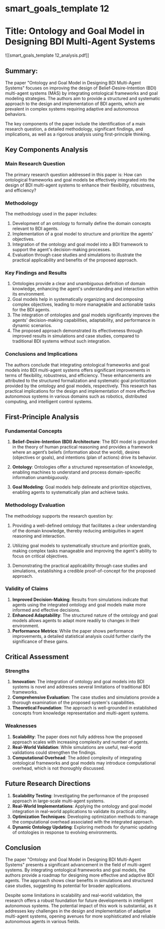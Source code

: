 # smart_goals_template 12

# Title: Ontology and Goal Model in Designing BDI Multi-Agent Systems
![[smart_goals_template 12_analysis.pdf]]

## Summary:
The paper "Ontology and Goal Model in Designing BDI Multi-Agent Systems" focuses on improving the design of Belief-Desire-Intention (BDI) multi-agent systems (MAS) by integrating ontological frameworks and goal modeling strategies. The authors aim to provide a structured and systematic approach to the design and implementation of BDI agents, which are prevalent in complex systems requiring adaptive and autonomous behaviors.

The key components of the paper include the identification of a main research question, a detailed methodology, significant findings, and implications, as well as a rigorous analysis using first-principle thinking.

## Key Components Analysis

### Main Research Question
The primary research question addressed in this paper is: How can ontological frameworks and goal models be effectively integrated into the design of BDI multi-agent systems to enhance their flexibility, robustness, and efficiency?

### Methodology
The methodology used in the paper includes:
1. Development of an ontology to formally define the domain concepts relevant to BDI agents.
2. Implementation of a goal model to structure and prioritize the agents' objectives.
3. Integration of the ontology and goal model into a BDI framework to support the agent's decision-making processes.
4. Evaluation through case studies and simulations to illustrate the practical applicability and benefits of the proposed approach.

### Key Findings and Results

1. Ontologies provide a clear and unambiguous definition of domain knowledge, enhancing the agent's understanding and interaction within its environment.
2. Goal models help in systematically organizing and decomposing complex objectives, leading to more manageable and actionable tasks for the BDI agents.
3. The integration of ontologies and goal models significantly improves the agents' decision-making capabilities, adaptability, and performance in dynamic scenarios.
4. The proposed approach demonstrated its effectiveness through improved results in simulations and case studies, compared to traditional BDI systems without such integration.

### Conclusions and Implications
The authors conclude that integrating ontological frameworks and goal models into BDI multi-agent systems offers significant improvements in terms of flexibility, robustness, and efficiency. These enhancements are attributed to the structured formalization and systematic goal prioritization provided by the ontology and goal models, respectively. This research has practical implications for the design and implementation of more effective autonomous systems in various domains such as robotics, distributed computing, and intelligent control systems.

## First-Principle Analysis

### Fundamental Concepts

1. **Belief-Desire-Intention (BDI) Architecture**: The BDI model is grounded in the theory of human practical reasoning and provides a framework where an agent’s beliefs (information about the world), desires (objectives or goals), and intentions (plan of actions) drive its behavior.

2. **Ontology**: Ontologies offer a structured representation of knowledge, enabling machines to understand and process domain-specific information unambiguously.

3. **Goal Modeling**: Goal models help delineate and prioritize objectives, enabling agents to systematically plan and achieve tasks.

### Methodology Evaluation

The methodology supports the research question by:
1. Providing a well-defined ontology that facilitates a clear understanding of the domain knowledge, thereby reducing ambiguities in agent reasoning and interaction.
2. Utilizing goal models to systematically structure and prioritize goals, making complex tasks manageable and improving the agent's ability to focus on critical objectives.

3. Demonstrating the practical applicability through case studies and simulations, establishing a credible proof-of-concept for the proposed approach.

### Validity of Claims

1. **Improved Decision-Making**: Results from simulations indicate that agents using the integrated ontology and goal models make more informed and effective decisions.
2. **Enhanced Adaptability**: The structured nature of the ontology and goal models allows agents to adapt more readily to changes in their environment.
3. **Performance Metrics**: While the paper shows performance improvements, a detailed statistical analysis could further clarify the significance of these gains.

## Critical Assessment

### Strengths

1. **Innovation**: The integration of ontology and goal models into BDI systems is novel and addresses several limitations of traditional BDI frameworks.
2. **Comprehensive Evaluation**: The case studies and simulations provide a thorough examination of the proposed system's capabilities.
3. **Theoretical Foundation**: The approach is well-grounded in established concepts from knowledge representation and multi-agent systems.

### Weaknesses

1. **Scalability**: The paper does not fully address how the proposed approach scales with increasing complexity and number of agents.
2. **Real-World Validation**: While simulations are useful, real-world validations could strengthen the findings.
3. **Computational Overhead**: The added complexity of integrating ontological frameworks and goal models may introduce computational overhead, which is not thoroughly discussed.

## Future Research Directions

1. **Scalability Testing**: Investigating the performance of the proposed approach in large-scale multi-agent systems.
2. **Real-World Implementations**: Applying the ontology and goal model integration in real-world applications to validate its practical utility.
3. **Optimization Techniques**: Developing optimization methods to manage the computational overhead associated with the integrated approach.
4. **Dynamic Ontology Updating**: Exploring methods for dynamic updating of ontologies in response to evolving environments.

## Conclusion

The paper "Ontology and Goal Model in Designing BDI Multi-Agent Systems" presents a significant advancement in the field of multi-agent systems. By integrating ontological frameworks and goal models, the authors provide a roadmap for designing more effective and adaptive BDI agents. The approach shows clear benefits in simulations and structured case studies, suggesting its potential for broader applications.

Despite some limitations in scalability and real-world validation, the research offers a robust foundation for future developments in intelligent autonomous systems. The potential impact of this work is substantial, as it addresses key challenges in the design and implementation of adaptive multi-agent systems, opening avenues for more sophisticated and reliable autonomous agents in various fields.